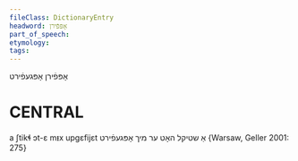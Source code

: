 ```yaml
---
fileClass: DictionaryEntry
headword: אָפּפֿירן
part_of_speech: 
etymology: 
tags: 
---
```

אָפּפֿירן
אָפּגעפֿירט

CENTRAL
========

a ʃtikɬ ɔt-ɛ mᵻx upgɛfijɛt אַ שטיקל האָט ער מיך אָפּגעפֿירט {Warsaw, Geller 2001: 275}